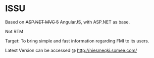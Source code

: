# ISSU

Based on ~~ASP.NET MVC 5~~ AngularJS, with ASP.NET as base.

Not RTM

Target: To bring simple and fast information regarding FMI to its users. 

Latest Version can be accessed @ http://niesmeqki.somee.com/

